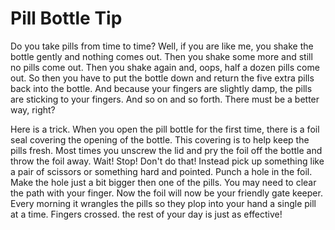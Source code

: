 # Pill Bottle Tip

Do you take pills from time to time? Well, if you are like me, you shake the bottle gently and nothing comes out. Then you shake some more and still no pills come out. Then you shake again and, oops, half a dozen pills come out. So then you have to put the bottle down and return the five extra pills back into the bottle. And because your fingers are slightly damp, the pills are sticking to your fingers. And so on and so forth. There must be a better way, right?

Here is a trick. When you open the pill bottle for the first time, there is a foil seal covering the opening of the bottle. This covering  is to help keep the pills fresh. Most times you unscrew the lid and pry the foil off the bottle and throw the foil away. Wait! Stop! Don't do that! Instead pick up something like a pair of scissors or something hard and pointed. Punch a hole in the foil. Make the hole just a bit bigger then one of the pills. You may need to clear the path with your finger. Now the foil will now be your friendly gate keeper. Every morning it wrangles the pills so they plop into your hand a single pill at a time. Fingers crossed. the rest of your day is just as effective!
